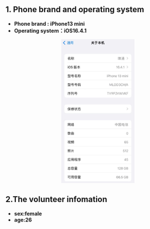 ## 1. Phone brand and operating system
* **Phone brand : iPhone13 mini**
*  **Operating system：iOS16.4.1**
<p align = "center">  
<img src="./The%20branch%20and%20system%20of%20the%20mobile%20phone.jpg"  style="width:200px" />
</p>

## 2.The volunteer infomation
* **sex:female**
* **age:26**
